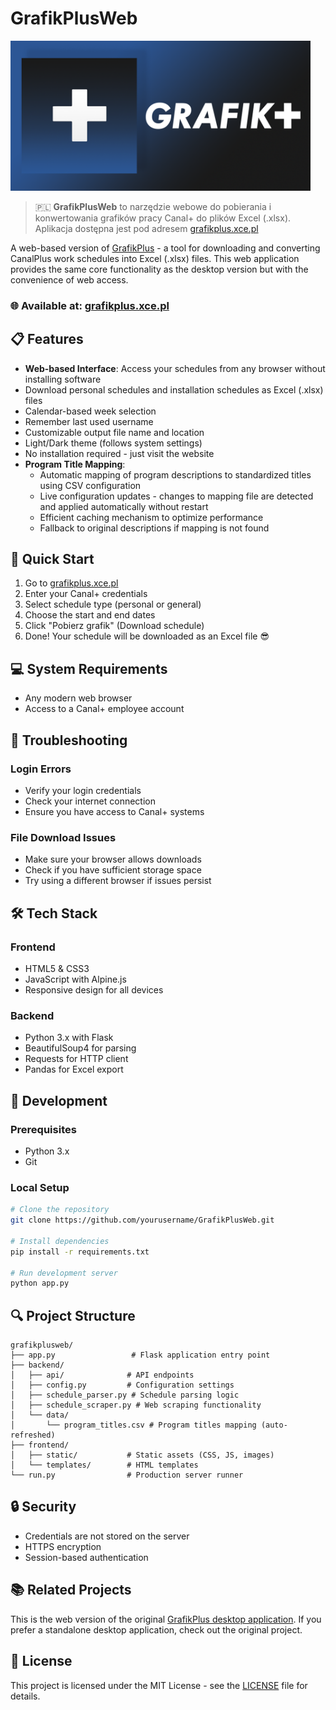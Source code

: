 # GrafikPlusWeb 
<a href="https://www.grafikplus.xce.pl/"><img alt="GrafikPlusWeb Banner" src="https://github.com/Szafranee/GrafikPlusWeb/blob/772b940e6a7712041a7b78b7c584f4c0427829ed/docs/images/GrafikPlus_banner.png" width="480"/></a>

> 🇵🇱 **GrafikPlusWeb** to narzędzie webowe do pobierania i konwertowania grafików pracy Canal+ do plików Excel (.xlsx). Aplikacja dostępna jest pod adresem [grafikplus.xce.pl](https://grafikplus.xce.pl)

A web-based version of [GrafikPlus](https://github.com/Szafranee/GrafikPlus) - a tool for downloading and converting CanalPlus work schedules into Excel (.xlsx) files. This web application provides the same core functionality as the desktop version but with the convenience of web access.

### 🌐 Available at: [grafikplus.xce.pl](https://grafikplus.xce.pl)

## 📋 Features

- **Web-based Interface**: Access your schedules from any browser without installing software
- Download personal schedules and installation schedules as Excel (.xlsx) files
- Calendar-based week selection
- Remember last used username
- Customizable output file name and location
- Light/Dark theme (follows system settings)
- No installation required - just visit the website
- **Program Title Mapping**:
  - Automatic mapping of program descriptions to standardized titles using CSV configuration
  - Live configuration updates - changes to mapping file are detected and applied automatically without restart
  - Efficient caching mechanism to optimize performance
  - Fallback to original descriptions if mapping is not found

## 🚀 Quick Start

1. Go to [grafikplus.xce.pl](https://grafikplus.xce.pl)
2. Enter your Canal+ credentials
3. Select schedule type (personal or general)
4. Choose the start and end dates
5. Click "Pobierz grafik" (Download schedule)
6. Done! Your schedule will be downloaded as an Excel file 😎

## 💻 System Requirements

- Any modern web browser
- Access to a Canal+ employee account

## 🔧 Troubleshooting

### Login Errors
- Verify your login credentials
- Check your internet connection
- Ensure you have access to Canal+ systems

### File Download Issues
- Make sure your browser allows downloads
- Check if you have sufficient storage space
- Try using a different browser if issues persist

## 🛠️ Tech Stack

### Frontend
- HTML5 & CSS3
- JavaScript with Alpine.js
- Responsive design for all devices

### Backend
- Python 3.x with Flask
- BeautifulSoup4 for parsing
- Requests for HTTP client
- Pandas for Excel export

## 🧪 Development

### Prerequisites
- Python 3.x
- Git

### Local Setup
```bash
# Clone the repository
git clone https://github.com/yourusername/GrafikPlusWeb.git

# Install dependencies
pip install -r requirements.txt

# Run development server
python app.py
```

## 🔍 Project Structure
```
grafikplusweb/
├── app.py                 # Flask application entry point
├── backend/
│   ├── api/              # API endpoints
│   ├── config.py         # Configuration settings
│   ├── schedule_parser.py # Schedule parsing logic
│   ├── schedule_scraper.py # Web scraping functionality
│   └── data/
│       └── program_titles.csv # Program titles mapping (auto-refreshed)
├── frontend/
│   ├── static/           # Static assets (CSS, JS, images)
│   └── templates/        # HTML templates
└── run.py                # Production server runner
```

## 🔒 Security

- Credentials are not stored on the server
- HTTPS encryption
- Session-based authentication

## 📚 Related Projects

This is the web version of the original [GrafikPlus desktop application](https://github.com/Szafranee/GrafikPlus). If you prefer a standalone desktop application, check out the original project.

## 📄 License

This project is licensed under the MIT License - see the [LICENSE](LICENSE) file for details.
